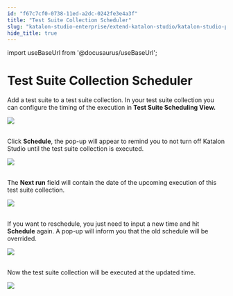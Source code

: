 ```yaml
---
id: "f67c7cf0-0738-11ed-a2dc-0242fe3e4a3f"
title: "Test Suite Collection Scheduler"
slug: "katalon-studio-enterprise/extend-katalon-studio/katalon-studio-plugins/test-suite-collection-scheduler"
hide_title: true
---
```

import useBaseUrl from '@docusaurus/useBaseUrl';

  

# <a id="id_1" class="anchor_top_offset"/><a id="ariaid-title1" class="anchor_top_offset"/>Test Suite Collection Scheduler

  
    
<p xmlns="http://www.w3.org/1999/xhtml" className="p">Add a test suite to a test suite collection. In your test suite   collection you can configure the timing of the execution in   <strong className="ph b">Test Suite Scheduling View.</strong> </p> 
    
<p xmlns="http://www.w3.org/1999/xhtml" className="p">   <img className="image" src={useBaseUrl("https://github.com/katalon-studio/docs-images/raw/master/katalon-studio/docs/test-suite-collection-scheduler/Scheduler-1.jpg")} /><br /><br /> </p> 
    
<p xmlns="http://www.w3.org/1999/xhtml" className="p">Click <strong className="ph b">Schedule</strong>, the pop-up will appear to   remind you to not turn off Katalon Studio until the test suite   collection is executed.</p> 
    
<p xmlns="http://www.w3.org/1999/xhtml" className="p">   <img className="image" src={useBaseUrl("https://github.com/katalon-studio/docs-images/raw/master/katalon-studio/docs/test-suite-collection-scheduler/Scheduler-2.jpg")} /><br /><br /> </p> 
    
<p xmlns="http://www.w3.org/1999/xhtml" className="p">The <strong className="ph b">Next run</strong> field will contain the date of the   upcoming execution of this test suite collection. </p> 
    
<p xmlns="http://www.w3.org/1999/xhtml" className="p">   <img className="image" src={useBaseUrl("https://github.com/katalon-studio/docs-images/raw/master/katalon-studio/docs/test-suite-collection-scheduler/Scheduler-3.jpg")} /><br /><br /> </p> 
    
<p xmlns="http://www.w3.org/1999/xhtml" className="p">If you want to reschedule, you just need to input a new time and   hit <strong className="ph b">Schedule</strong> again. A pop-up will inform you that   the old schedule will be overrided.</p> 
    
<p xmlns="http://www.w3.org/1999/xhtml" className="p">   <img className="image" src={useBaseUrl("https://github.com/katalon-studio/docs-images/raw/master/katalon-studio/docs/test-suite-collection-scheduler/Scheduler-4.jpg")} /><br /><br /> </p> 
    
<p xmlns="http://www.w3.org/1999/xhtml" className="p">Now the test suite collection will be executed at the updated   time.</p> 
    
<p xmlns="http://www.w3.org/1999/xhtml" className="p">   <img className="image" src={useBaseUrl("https://github.com/katalon-studio/docs-images/raw/master/katalon-studio/docs/test-suite-collection-scheduler/Scheduler-5.jpg")} /><br /><br /> </p> 
  

